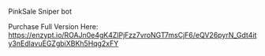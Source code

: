 PinkSale Sniper bot

Purchase Full Version Here: https://enzypt.io/ROAJn0e4gK4ZlPjFzz7vroNGT7msCjF6/eQV26pyrN_Gdt4ity3nEdlavuEGZgbiXBKh5Hqg2xFY
